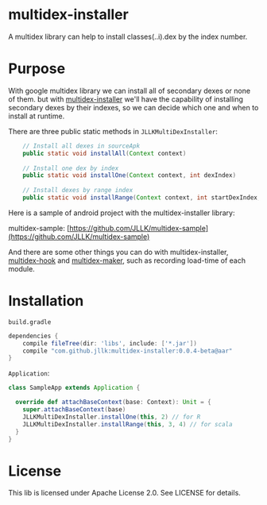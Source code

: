 # multidex-installer

A multidex library can help to install classes(..i).dex by the index number.

# Purpose

With google multidex library we can install all of secondary dexes or none of them. but with [multidex-installer](https://github.com/JLLK/multidex-installer) we'll have the capability of installing secondary dexes by their indexes, so we can decide which one and when to install at runtime.

There are three public static methods in `JLLKMultiDexInstaller`:

```java
	// Install all dexes in sourceApk
    public static void installAll(Context context)
    
    // Install one dex by index
    public static void installOne(Context context, int dexIndex)
    
    // Install dexes by range index
    public static void installRange(Context context, int startDexIndex, int endDexIndex)
```

Here is a sample of android project with the multidex-installer library:

multidex-sample: [https://github.com/JLLK/multidex-sample](https://github.com/JLLK/multidex-sample)

And there are some other things you can do with multidex-installer, [multidex-hook](https://github.com/JLLK/multidex-hook) and [multidex-maker](https://github.com/JLLK/multidex-maker), such as recording load-time of each module.

# Installation

`build.gradle`


```groovy
dependencies {
    compile fileTree(dir: 'libs', include: ['*.jar'])
    compile "com.github.jllk:multidex-installer:0.0.4-beta@aar"
}
```




`Application`:

```scala
class SampleApp extends Application {

  override def attachBaseContext(base: Context): Unit = {
    super.attachBaseContext(base)
    JLLKMultiDexInstaller.installOne(this, 2) // for R
    JLLKMultiDexInstaller.installRange(this, 3, 4) // for scala
  }
}
```

# License

This lib is licensed under Apache License 2.0. See LICENSE for details.